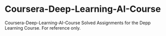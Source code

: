 # Coursera-Deep-Learning-AI-Course
Coursera-Deep-Learning-AI-Course
Solved Assignments for the Depp Learning Course.
For reference only.

